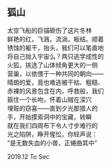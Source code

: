 <div class="poetry-container">

## 狐山

太空飞船的巨锚砸伤了这片冬林  
鲜艳的红，飞溅，流淌，板结。顺着  
锈蚀的躯干，抬头，我们可以笔直地  
将自己抛入宇宙么？两只逃学成性的  
火狐，挑选了山体倾角更大的一侧  
营巢，以依偎于一种共同的朝向——  
晴朗的爱，竟也难逃被干枯、粗糙、  
赤裸的风景包含在内，呼救般，我们  
箍住一个长吻，怀着山贼在深穴  
埋赃的窃喜——直到夕光那猎人的  
手，开始摸索洞中的宝藏，转瞬  
就在我们四周布下令人寸步难行的  
光之陷阱，睁开惺忪，你轻声说：  
“是无数失血的小兽，正蜷曲其中” 

<div class="time-note">2019.12 To Sec</div>

</div>